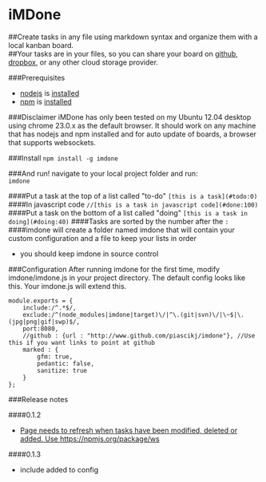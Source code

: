 iMDone
==========
##Create tasks in any file using markdown syntax and organize them with a local kanban board.  
##Your tasks are in your files, so you can share your board on [github](http://www.github.com), [dropbox](http://www.dropbox.com), or any other cloud storage provider.

###Prerequisites 
- [nodejs](http://nodejs.org/) is [installed](https://github.com/joyent/node/wiki/Installing-Node.js-via-package-manager)
- [npm](https://npmjs.org/) is [installed](https://github.com/joyent/node/wiki/Installing-Node.js-via-package-manager)


###Disclaimer
iMDone has only been tested on my Ubuntu 12.04 desktop using chrome 23.0.x as the default browser.  It should work on any machine that has nodejs and npm installed and for auto update of boards, a browser that supports websockets.

###Install
   `npm install -g imdone`

###And run!
navigate to your local project folder and run:  
   `imdone`

####Put a task at the top of a list called "to-do"
   `[this is a task](#todo:0)`
####In javascript code
   `//[this is a task in javascript code](#done:100)`
####Put a task on the bottom of a list called "doing"
   `[this is a task in doing](#doing:40)` 
####Tasks are sorted by the number after the `:`
####imdone will create a folder named imdone that will contain your custom configuration and a file to keep your lists in order
   - you should keep imdone in source control

###Configuration
After running imdone for the first time, modify imdone/imdone.js in your project directory.  The default config looks like this.  Your imdone.js will extend this.

	module.exports = {
		include:/^.*$/,
		exclude:/^(node_modules|imdone|target)\/|^\.(git|svn)\/|\~$|\.(jpg|png|gif|swp)$/,
		port:8080,
		//github : {url : "http://www.github.com/piascikj/imdone"}, //Use this if you want links to point at github
		marked : {
			gfm: true,
			pedantic: false,
			sanitize: true
		}
	};

###Release notes

####0.1.2
- [Page needs to refresh when tasks have been modified, deleted or added.  Use <https://npmjs.org/package/ws>](#done:30)

####0.1.3
- include added to config